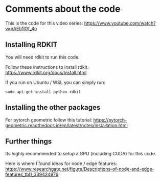 # Comments about the code
This is the code for this video series: https://www.youtube.com/watch?v=nAEb1lOf_4o

## Installing RDKIT
You will need rdkit to run this code.

Follow these instructions to install rdkit.
https://www.rdkit.org/docs/Install.html

If you run on Ubuntu / WSL you can simply run:
```
sudo apt-get install python-rdkit
```

## Installing the other packages
For pytorch geometric follow this tutorial:
https://pytorch-geometric.readthedocs.io/en/latest/notes/installation.html



## Further things
Its highly recommended to setup a GPU (including CUDA) for this code. 

Here is where I found ideas for node / edge features: https://www.researchgate.net/figure/Descriptions-of-node-and-edge-features_tbl1_339424976